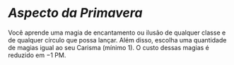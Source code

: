 # *Aspecto da Primavera*

Você aprende uma magia de encantamento ou ilusão de qualquer classe e de qualquer círculo que possa lançar. Além disso, escolha uma quantidade de magias igual ao seu Carisma (mínimo 1). O custo dessas magias é reduzido em −1 PM.